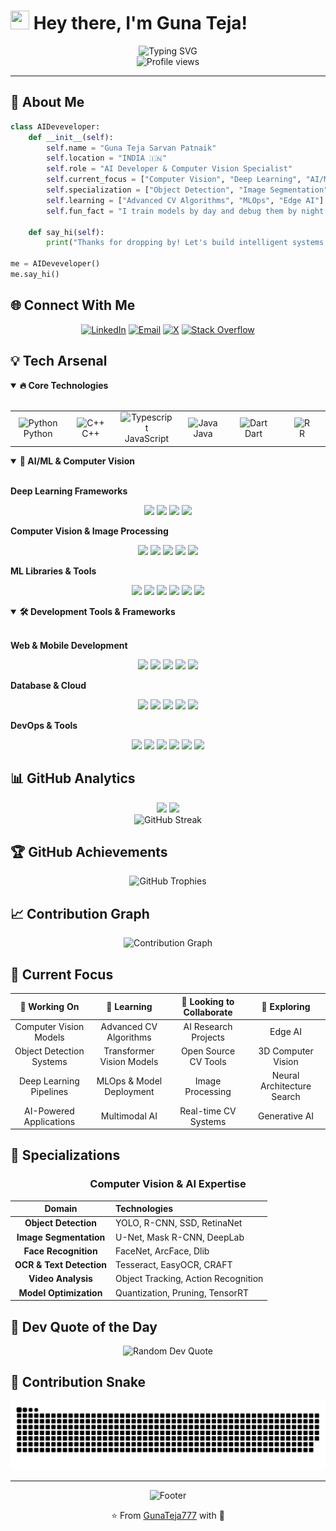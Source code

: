 # <img src="https://media1.giphy.com/media/v1.Y2lkPTc5MGI3NjExODVqbXNsb2oweXg3aGp2ZHB3ZnhvZHZrOTJsbXV3dmVvbmRlOHN2NSZlcD12MV9pbnRlcm5hbF9naWZfYnlfaWQmY3Q9Zw/Ws6T5PN7wHv3cY8xy8/giphy.gif" width="30px" height="30px" /> Hey there, I'm Guna Teja!

<div align="center">
  <img src="https://readme-typing-svg.herokuapp.com?font=Fira+Code&weight=600&size=28&pause=1000&color=6AD3F7&center=true&vCenter=true&random=false&width=600&lines=AI+Developer+%F0%9F%A4%96;Computer+Vision+Specialist+%F0%9F%91%81;Deep+Learning+Engineer+%F0%9F%A7%A0;Open+Source+Contributor+%F0%9F%8C%8D" alt="Typing SVG" />
</div>

<div align="center">
  <img src="https://komarev.com/ghpvc/?username=GunaTeja777&label=Profile%20views&color=0e75b6&style=for-the-badge" alt="Profile views" />
</div>

---

## 🚀 About Me

```python
class AIDeveveloper:
    def __init__(self):
        self.name = "Guna Teja Sarvan Patnaik"
        self.location = "INDIA 🇮🇳"
        self.role = "AI Developer & Computer Vision Specialist"
        self.current_focus = ["Computer Vision", "Deep Learning", "AI/ML Systems"]
        self.specialization = ["Object Detection", "Image Segmentation", "Neural Networks"]
        self.learning = ["Advanced CV Algorithms", "MLOps", "Edge AI"]
        self.fun_fact = "I train models by day and debug them by night! 🤖"
    
    def say_hi(self):
        print("Thanks for dropping by! Let's build intelligent systems together 🚀")

me = AIDeveveloper()
me.say_hi()
```

## 🌐 Connect With Me

<div align="center">
  
[![LinkedIn](https://img.shields.io/badge/LinkedIn-%230077B5.svg?style=for-the-badge&logo=linkedin&logoColor=white)](https://www.linkedin.com/in/guna-teja-sarvan-patnaik/)
[![Email](https://img.shields.io/badge/Email-D14836?style=for-the-badge&logo=gmail&logoColor=white)](mailto:tejag078@gmail.com)
[![X](https://img.shields.io/badge/X-black.svg?style=for-the-badge&logo=X&logoColor=white)](https://x.com/home)
[![Stack Overflow](https://img.shields.io/badge/Stack%20Overflow-FE7A16?style=for-the-badge&logo=stack-overflow&logoColor=white)](https://stackoverflow.com/users/26361145/teja/)

</div>

## 💡 Tech Arsenal

<details open>
<summary><b>🔥 Core Technologies</b></summary>
<br>

<table align="center">
<tr>
<td align="center" width="96">
<img src="https://skillicons.dev/icons?i=python" width="48" height="48" alt="Python" />
<br>Python
</td>
<td align="center" width="96">
<img src="https://skillicons.dev/icons?i=cpp" width="48" height="48" alt="C++" />
<br>C++
</td>
<td align="center" width="96">
<img src="https://skillicons.dev/icons?i=typescript" width="48" height="48" alt="Typescript" />
<br>JavaScript
</td>
<td align="center" width="96">
<img src="https://skillicons.dev/icons?i=java" width="48" height="48" alt="Java" />
<br>Java
</td>
<td align="center" width="96">
<img src="https://skillicons.dev/icons?i=dart" width="48" height="48" alt="Dart" />
<br>Dart
</td>
<td align="center" width="96">
<img src="https://skillicons.dev/icons?i=r" width="48" height="48" alt="R" />
<br>R
</td>
</tr>
</table>

</details>

<details open>
<summary><b>🧠 AI/ML & Computer Vision</b></summary>
<br>

**Deep Learning Frameworks**
<p align="center">
<img src="https://img.shields.io/badge/TensorFlow-%23FF6F00.svg?style=flat-square&logo=TensorFlow&logoColor=white" />
<img src="https://img.shields.io/badge/PyTorch-%23EE4C2C.svg?style=flat-square&logo=PyTorch&logoColor=white" />
<img src="https://img.shields.io/badge/Keras-%23D00000.svg?style=flat-square&logo=Keras&logoColor=white" />
<img src="https://img.shields.io/badge/ONNX-%23005CED.svg?style=flat-square&logo=onnx&logoColor=white" />
</p>

**Computer Vision & Image Processing**
<p align="center">
<img src="https://img.shields.io/badge/OpenCV-%235C3EE8.svg?style=flat-square&logo=opencv&logoColor=white" />
<img src="https://img.shields.io/badge/YOLO-00FFFF?style=flat-square&logo=yolo&logoColor=black" />
<img src="https://img.shields.io/badge/Detectron2-FF6F00?style=flat-square" />
<img src="https://img.shields.io/badge/MediaPipe-0097D7?style=flat-square" />
<img src="https://img.shields.io/badge/PIL/Pillow-8CAAE6?style=flat-square" />
</p>

**ML Libraries & Tools**
<p align="center">
<img src="https://img.shields.io/badge/scikit--learn-%23F7931E.svg?style=flat-square&logo=scikit-learn&logoColor=white" />
<img src="https://img.shields.io/badge/Pandas-%23150458.svg?style=flat-square&logo=pandas&logoColor=white" />
<img src="https://img.shields.io/badge/NumPy-%23013243.svg?style=flat-square&logo=numpy&logoColor=white" />
<img src="https://img.shields.io/badge/Matplotlib-11557c?style=flat-square" />
<img src="https://img.shields.io/badge/Weights_&_Biases-FFBE00?style=flat-square&logo=weightsandbiases&logoColor=black" />
<img src="https://img.shields.io/badge/MLflow-0194E2?style=flat-square&logo=mlflow&logoColor=white" />
</p>

</details>

<details open>
<summary><b>🛠️ Development Tools & Frameworks</b></summary>
<br>

**Web & Mobile Development**
<p align="center">
<img src="https://img.shields.io/badge/Flutter-%2302569B.svg?style=flat-square&logo=Flutter&logoColor=white" />
<img src="https://img.shields.io/badge/Flask-%23000.svg?style=flat-square&logo=flask&logoColor=white" />
<img src="https://img.shields.io/badge/FastAPI-009688?style=flat-square&logo=fastapi&logoColor=white" />
<img src="https://img.shields.io/badge/Streamlit-FF4B4B?style=flat-square&logo=streamlit&logoColor=white" />
<img src="https://img.shields.io/badge/Gradio-FB923C?style=flat-square&logo=gradio&logoColor=white" />
</p>

**Database & Cloud**
<p align="center">
<img src="https://img.shields.io/badge/MySQL-4479A1.svg?style=flat-square&logo=mysql&logoColor=white" />
<img src="https://img.shields.io/badge/SQLite-%2307405e.svg?style=flat-square&logo=sqlite&logoColor=white" />
<img src="https://img.shields.io/badge/Firebase-FFCA28?style=flat-square&logo=firebase&logoColor=black" />
<img src="https://img.shields.io/badge/AWS-%23FF9900.svg?style=flat-square&logo=amazon-aws&logoColor=white" />
<img src="https://img.shields.io/badge/Google_Cloud-4285F4?style=flat-square&logo=google-cloud&logoColor=white" />
</p>

**DevOps & Tools**
<p align="center">
<img src="https://img.shields.io/badge/Docker-%230db7ed.svg?style=flat-square&logo=docker&logoColor=white" />
<img src="https://img.shields.io/badge/Git-%23F05032.svg?style=flat-square&logo=git&logoColor=white" />
<img src="https://img.shields.io/badge/GitHub-%23121011.svg?style=flat-square&logo=github&logoColor=white" />
<img src="https://img.shields.io/badge/Jupyter-F37626?style=flat-square&logo=jupyter&logoColor=white" />
<img src="https://img.shields.io/badge/Colab-F9AB00?style=flat-square&logo=google-colab&logoColor=white" />
<img src="https://img.shields.io/badge/CUDA-76B900?style=flat-square&logo=nvidia&logoColor=white" />
</p>

</details>

## 📊 GitHub Analytics

<div align="center">
  <img height="180em" src="https://github-readme-stats.vercel.app/api?username=GunaTeja777&show_icons=true&theme=tokyonight&include_all_commits=true&count_private=true&hide_border=true"/>
  <img height="180em" src="https://github-readme-stats.vercel.app/api/top-langs/?username=GunaTeja777&layout=compact&langs_count=8&theme=tokyonight&hide_border=true"/>
</div>

<div align="center">
  <img src="https://github-readme-streak-stats.herokuapp.com/?user=GunaTeja777&theme=tokyonight&hide_border=true" alt="GitHub Streak" />
</div>

## 🏆 GitHub Achievements

<div align="center">
  <img src="https://github-profile-trophy.vercel.app/?username=GunaTeja777&theme=tokyonight&no-frame=true&no-bg=false&margin-w=4&column=7" alt="GitHub Trophies" />
</div>

## 📈 Contribution Graph

<div align="center">
  <img src="https://github-readme-activity-graph.vercel.app/graph?username=GunaTeja777&theme=tokyo-night&hide_border=true&area=true" alt="Contribution Graph" />
</div>

## 🎯 Current Focus

<div align="center">
  
| 🔭 Working On | 🌱 Learning | 👯 Looking to Collaborate | 🤔 Exploring |
|:---:|:---:|:---:|:---:|
| Computer Vision Models | Advanced CV Algorithms | AI Research Projects | Edge AI |
| Object Detection Systems | Transformer Vision Models | Open Source CV Tools | 3D Computer Vision |
| Deep Learning Pipelines | MLOps & Model Deployment | Image Processing | Neural Architecture Search |
| AI-Powered Applications | Multimodal AI | Real-time CV Systems | Generative AI |

</div>

## 🚀 Specializations

<div align="center">

### Computer Vision & AI Expertise
| Domain | Technologies |
|:---:|:---|
| **Object Detection** | YOLO, R-CNN, SSD, RetinaNet |
| **Image Segmentation** | U-Net, Mask R-CNN, DeepLab |
| **Face Recognition** | FaceNet, ArcFace, Dlib |
| **OCR & Text Detection** | Tesseract, EasyOCR, CRAFT |
| **Video Analysis** | Object Tracking, Action Recognition |
| **Model Optimization** | Quantization, Pruning, TensorRT |

</div>

## 💭 Dev Quote of the Day

<div align="center">
  <img src="https://quotes-github-readme.vercel.app/api?type=horizontal&theme=tokyonight" alt="Random Dev Quote" />
</div>

## 🐍 Contribution Snake

<div align="center">
  <picture>
    <source media="(prefers-color-scheme: dark)" srcset="https://raw.githubusercontent.com/platane/platane/output/github-contribution-grid-snake-dark.svg">
    <source media="(prefers-color-scheme: light)" srcset="https://raw.githubusercontent.com/platane/platane/output/github-contribution-grid-snake.svg">
    <img alt="github contribution grid snake animation" src="https://raw.githubusercontent.com/platane/platane/output/github-contribution-grid-snake.svg">
  </picture>
</div>

---

<div align="center">
  <img src="https://capsule-render.vercel.app/api?type=waving&color=gradient&height=100&section=footer&text=Thanks%20for%20visiting!&fontSize=20&fontAlignY=70" alt="Footer" />
  
  <p>⭐️ From <a href="https://github.com/GunaTeja777">GunaTeja777</a> with 💙</p>
</div>
